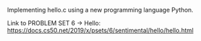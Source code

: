 Implementing hello.c using a new programming language Python.

Link to PROBLEM SET 6 -> Hello: https://docs.cs50.net/2019/x/psets/6/sentimental/hello/hello.html
